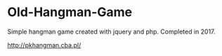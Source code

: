﻿# Old-Hangman-Game
 
Simple hangman game created with jquery and php. Completed in 2017.

http://pkhangman.cba.pl/

